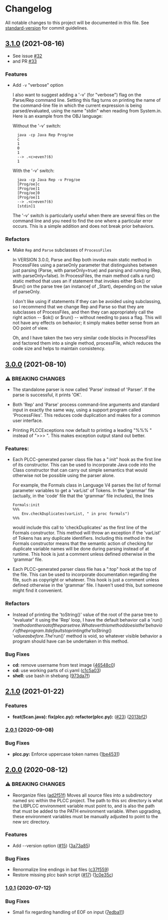 # Changelog

All notable changes to this project will be documented in this file. See [standard-version](https://github.com/conventional-changelog/standard-version) for commit guidelines.

## [3.1.0](https://github.com/ourPLCC/plcc/compare/v3.0.0...v3.1.0) (2021-08-16)

* See issue [#32](https://github.com/ourPLCC/plcc/issues/32)
* and PR [#33](https://github.com/ourPLCC/plcc/pull/33)

### Features

* Add `-v` "verbose" option

    I also want to suggest adding a '-v' (for "verbose") flag on the
    Parse/Rep command line. Setting this flag turns on printing the name
    of the command-line file in which the current expression is being
    parsed/evaluated, using the name "stdin" when reading from
    System.in. Here is an example from the OBJ language:

    Without the '-v' switch:

        java -cp Java Rep Prog/oe
        c
        1
        0
        1
        --> .<c>even?(6)
        1

    With the '-v' switch:

        java -cp Java Rep -v Prog/oe
        [Prog/oe]c
        [Prog/oe]1
        [Prog/oe]0
        [Prog/oe]1
        --> .<c>even?(6)
        [stdin]1

    The '-v' switch is particularly useful when there are several files
    on the command line and you need to find the one where a particular
    error occurs. This is a simple addition and does not break prior
    behaviors.


### Refactors

* Make `Rep` and `Parse` subclasses of `ProcessFiles`

  In VERSION 3.0.0, Parse and Rep both invoke main static method in
  ProcessFiles using a parseOnly parameter that distinguishes between
  just parsing (Parse, with parseOnly=true) and parsing and running
  (Rep, with parseOnly=false). In ProcessFiles, the main method calls a
  run() static method that uses an if statement that invokes either
  $ok() or $run() on the parse tree (an instanceƒ of _Start), depending
  on the value of parseOnly.

  I don't like using if statements if they can be avoided using
  subclassing, so I recommend that we change Rep and Parse so that they
  are subclasses of ProcessFiles, and then they can appropriately call
  the right action -- $ok() or $run() -- without needing to pass a flag.
  This will not have any effects on behavior; it simply makes better
  sense from an OO point of view.

  Oh, and I have taken the two very similar code blocks in ProcessFiles
  and factored them into a single method, processFile, which reduces the
  code size and helps to maintain consistency.


## [3.0.0](https://github.com/ourPLCC/plcc/compare/v2.1.0...v3.0.0) (2021-08-10)

### ⚠ BREAKING CHANGES

* The standalone parser is now called 'Parse' instead of 'Parser'.
  If the parse is successful, it prints 'OK'.

* Both 'Rep' and 'Parse' process command-line arguments and standard
  input in exactly the same way, using a support program called
  'ProcessFiles'. This reduces code duplication and makes for a common
  user interface.

* Printing PLCCExceptions now default to printing a leading "%%% "
  instead of ">>> ". This makes exception output stand out better.

### Features:

* Each PLCC-generated parser class file has a "<Class>:init" hook as
  the first line of its constructor. This can be used to incorporate
  Java code into the Class constructor that can carry out simple
  semantics that would otherwise not be possible using the parser alone.

    For example, the Formals class in Language V4 parses the list of
    formal parameter variables to get a 'varList' of Tokens. In the
    'grammar' file (actually, in the 'code' file that the 'grammar' file
    includes), the lines

    ```
    Formals:init
    %%%
        Env.checkDuplicates(varList, " in proc formals")
    %%%
    ```

    would include this call to 'checkDuplicates' as the first line of
    the Formals constructor. This method will throw an exception if the
    'varList' of Tokens has any duplicate identifiers. Including this
    method in the Formals constructor means that the semantic action of
    checking for duplicate variable names will be done during parsing
    instead of at runtime. This hook is just a comment unless defined
    otherwise in the 'grammar' file.

* Each PLCC-generated parser class file has a "<Class>:top" hook at the
  top of the file. This can be used to incorporate documentation
  regarding the file, such as copyright or whatever. This hook is just
  a comment unless defined otherwise in the 'grammar' file. I haven't
  used this, but someone might find it convenient.

### Refactors

* Instead of printing the 'toString()' value of the root of the parse
  tree to "evaluate" it using the 'Rep' loop, I have the default
  behavior call a '$run()' method on the root of the parse tree.
  Whatever this method does is the 'behavior' of the program. It
  defaults to printing the 'toString()' value as before. The '$run()'
  method is void, so whatever visible behavior a program should have can
  be undertaken in this method.

### Bug Fixes

* **cd:** remove username from test image ([46548c0](https://github.com/ourPLCC/plcc/commit/46548c04cd403c3bfede7986897a541881e54dc5))
* **cd:** use working parts of ci.yaml ([c1c5a03](https://github.com/ourPLCC/plcc/commit/c1c5a030e0f136f060c5782e6fdbbc589fdf9f48))
* **shell:** use bash in shebang ([973da7f](https://github.com/ourPLCC/plcc/commit/973da7fca0bc5e119a861c37ac6e308830c5245b))


## [2.1.0](https://github.com/ourPLCC/plcc/compare/v2.0.1...v2.1.0) (2021-01-22)

### Features

* **feat(Scan.java): fix(plcc.py): refactor(plcc.py):** ([#23](https://github.com/ourPLCC/plcc/issues/23)) ([2013bf2](https://github.com/ourPLCC/plcc/commit/2013bf2c68aa36602dbe9727453b743eaa299dff))


### [2.0.1](https://github.com/ourPLCC/plcc/compare/v2.0.0...v2.0.1) (2020-09-08)

### Bug Fixes

* **plcc.py:** Enforce uppercase token names ([1be4531](https://github.com/ourPLCC/plcc/commit/1be4531b2b75e0f31a3912d1817cb262a94ea07c))


## [2.0.0](https://github.com/ourPLCC/plcc/compare/v1.0.1...v2.0.0) (2020-08-12)

### ⚠ BREAKING CHANGES

* Reorganize files ([ad2f51f](https://github.com/ourPLCC/plcc/commit/ad2f51f64bee866d3c1749005bd3eda701c9a94f))
Moves all source files into a subdirectory named src within the PLCC project.
The path to this src directory is what the LIBPLCC environment variable must
point to, and is also the path that must be added to the PATH environment
variable.  When upgrading, these environment variables must be manually
adjusted to point to the new src directory.

### Features

* Add --version option ([#15](https://github.com/ourPLCC/plcc/issues/15)) ([3a73a85](https://github.com/ourPLCC/plcc/commit/3a73a852ccf40b6241c640d55669402a043b5d1b))

### Bug Fixes

* Renormalize line endings in bat files ([c37f559](https://github.com/ourPLCC/plcc/commit/c37f5598fc77e38f768e78c6236e45a29d787015))
* Restore missing plcc bash script ([#17](https://github.com/ourPLCC/plcc/issues/17)) ([1c0e35c](https://github.com/ourPLCC/plcc/commit/1c0e35c61dad32e1535b791680c493f03d59305c))

### [1.0.1](https://github.com/ourPLCC/plcc/compare/v1.0.0...v1.0.1) (2020-07-12)

### Bug Fixes

* Small fix regarding handling of EOF on input ([7edba11](https://github.com/ourPLCC/plcc/commit/7edba1123d8e8567fdcf24ee7c54ee7acc5c79b5))
